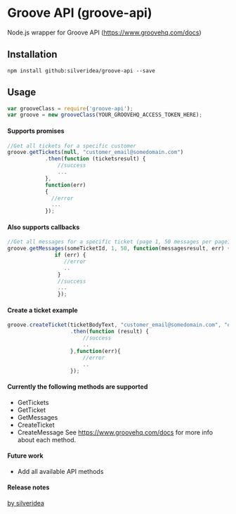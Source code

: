 # Groove API (groove-api)

Node.js wrapper for Groove API (https://www.groovehq.com/docs)


Installation
------------

	npm install github:silveridea/groove-api --save

Usage
-----
```js
var grooveClass = require('groove-api');
var groove = new grooveClass(YOUR_GROOVEHQ_ACCESS_TOKEN_HERE);
```

#### Supports promises
```js
//Get all tickets for a specific customer
groove.getTickets(null, "customer_email@somedomain.com")
            .then(function (ticketsresult) {
                //success
                ...
            },
            function(err)
            {
              //error
              ...
            });
```

#### Also supports callbacks
```js
//Get all messages for a specific ticket (page 1, 50 messages per page)
groove.getMessages(someTicketId, 1, 50, function(messagesresult, err) {
               if (err) {
                  //error
                  ..
                }
                //success
                ...
                });
```

#### Create a ticket example
```js
groove.createTicket(ticketBodyText, "customer_email@somedomain.com", "our_admin_email@ourdomain.com")
                    .then(function (result) {
                        //success
                        ..
                    },function(err){
                        //error
                        ..
                    });
```

#### Currently the following methods are supported
* GetTickets
* GetTicket
* GetMessages
* CreateTicket
* CreateMessage
See https://www.groovehq.com/docs for more info about each method.

#### Future work
* Add all available API methods

#### Release notes


[by silveridea](http://www.silveridea.net/?utm_source=github&utm_campaign=link)